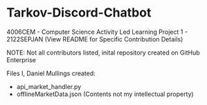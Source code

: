 # Tarkov-Discord-Chatbot
4006CEM - Computer Science Activity Led Learning Project 1 - 2122SEPJAN (View README for Specific Contribution Details)

NOTE: Not all contributors listed, inital repository created on GitHub Enterprise

Files I, Daniel Mullings created:
- api_market_handler.py
- offlineMarketData.json (Contents not my intellectual property)
